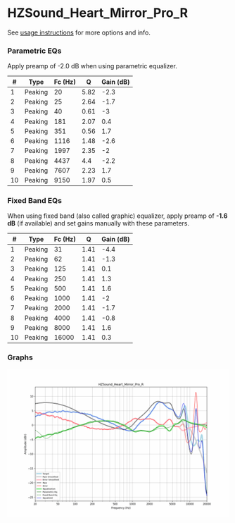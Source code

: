# HZSound_Heart_Mirror_Pro_R
See [usage instructions](https://github.com/jaakkopasanen/AutoEq#usage) for more options and info.

### Parametric EQs
Apply preamp of -2.0 dB when using parametric equalizer.

|   # | Type    |   Fc (Hz) |    Q |   Gain (dB) |
|-----|---------|-----------|------|-------------|
|   1 | Peaking |        20 | 5.82 |        -2.3 |
|   2 | Peaking |        25 | 2.64 |        -1.7 |
|   3 | Peaking |        40 | 0.61 |        -3   |
|   4 | Peaking |       181 | 2.07 |         0.4 |
|   5 | Peaking |       351 | 0.56 |         1.7 |
|   6 | Peaking |      1116 | 1.48 |        -2.6 |
|   7 | Peaking |      1997 | 2.35 |        -2   |
|   8 | Peaking |      4437 | 4.4  |        -2.2 |
|   9 | Peaking |      7607 | 2.23 |         1.7 |
|  10 | Peaking |      9150 | 1.97 |         0.5 |

### Fixed Band EQs
When using fixed band (also called graphic) equalizer, apply preamp of **-1.6 dB** (if available) and set gains manually with these parameters.

|   # | Type    |   Fc (Hz) |    Q |   Gain (dB) |
|-----|---------|-----------|------|-------------|
|   1 | Peaking |        31 | 1.41 |        -4.4 |
|   2 | Peaking |        62 | 1.41 |        -1.3 |
|   3 | Peaking |       125 | 1.41 |         0.1 |
|   4 | Peaking |       250 | 1.41 |         1.3 |
|   5 | Peaking |       500 | 1.41 |         1.6 |
|   6 | Peaking |      1000 | 1.41 |        -2   |
|   7 | Peaking |      2000 | 1.41 |        -1.7 |
|   8 | Peaking |      4000 | 1.41 |        -0.8 |
|   9 | Peaking |      8000 | 1.41 |         1.6 |
|  10 | Peaking |     16000 | 1.41 |         0.3 |

### Graphs
![](./HZSound_Heart_Mirror_Pro_R.png)
